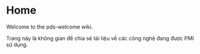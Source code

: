 # Home

Welcome to the pds-welcome wiki.

Trang này là không gian để chia sẻ tài liệu về các công nghệ đang được PMI sử dụng.